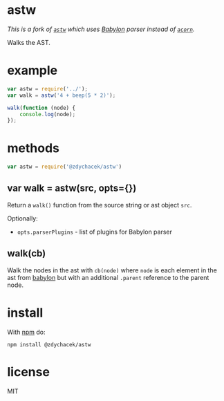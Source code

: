 # astw

*This is a fork of [`astw`](https://www.npmjs.com/package/astw) which uses [Babylon](https://github.com/babel/babylon) parser instead of [`acorn`](https://www.npmjs.com/package/acorn).*

Walks the AST.

# example

``` js
var astw = require('../');
var walk = astw('4 + beep(5 * 2)');

walk(function (node) {
    console.log(node);
});
```

# methods

``` js
var astw = require('@zdychacek/astw')
```

## var walk = astw(src, opts={})

Return a `walk()` function from the source string or ast object `src`.

Optionally:

* `opts.parserPlugins` - list of plugins for Babylon parser

## walk(cb)

Walk the nodes in the ast with `cb(node)` where `node` is each element in the
ast from [babylon](https://github.com/babel/babylon) but with an additional `.parent`
reference to the parent node.

# install

With [npm](https://npmjs.org) do:

```
npm install @zdychacek/astw
```

# license

MIT
